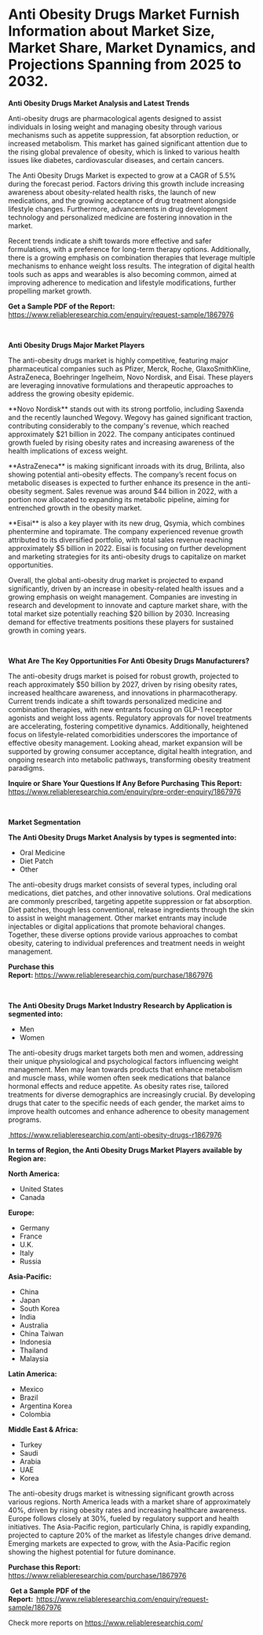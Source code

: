 <p><h1>Anti Obesity Drugs Market Furnish Information about Market Size, Market Share, Market Dynamics, and Projections Spanning from 2025 to 2032.</h1></p><p><strong>Anti Obesity Drugs Market Analysis and Latest Trends</strong></p>
<p><p>Anti-obesity drugs are pharmacological agents designed to assist individuals in losing weight and managing obesity through various mechanisms such as appetite suppression, fat absorption reduction, or increased metabolism. This market has gained significant attention due to the rising global prevalence of obesity, which is linked to various health issues like diabetes, cardiovascular diseases, and certain cancers.</p><p>The Anti Obesity Drugs Market is expected to grow at a CAGR of 5.5% during the forecast period. Factors driving this growth include increasing awareness about obesity-related health risks, the launch of new medications, and the growing acceptance of drug treatment alongside lifestyle changes. Furthermore, advancements in drug development technology and personalized medicine are fostering innovation in the market.</p><p>Recent trends indicate a shift towards more effective and safer formulations, with a preference for long-term therapy options. Additionally, there is a growing emphasis on combination therapies that leverage multiple mechanisms to enhance weight loss results. The integration of digital health tools such as apps and wearables is also becoming common, aimed at improving adherence to medication and lifestyle modifications, further propelling market growth.</p></p>
<p><strong>Get a Sample PDF of the Report:&nbsp;</strong> <a href="https://www.reliableresearchiq.com/enquiry/request-sample/1867976?utm_campaign=3124&utm_medium=2&utm_source=Github&utm_content=ia&utm_term=08032025&utm_id=anti-obesity-drugs">https://www.reliableresearchiq.com/enquiry/request-sample/1867976</a></p>
<p>&nbsp;</p>
<p><strong>Anti Obesity Drugs Major Market Players</strong></p>
<p><p>The anti-obesity drugs market is highly competitive, featuring major pharmaceutical companies such as Pfizer, Merck, Roche, GlaxoSmithKline, AstraZeneca, Boehringer Ingelheim, Novo Nordisk, and Eisai. These players are leveraging innovative formulations and therapeutic approaches to address the growing obesity epidemic.</p><p>**Novo Nordisk** stands out with its strong portfolio, including Saxenda and the recently launched Wegovy. Wegovy has gained significant traction, contributing considerably to the company's revenue, which reached approximately $21 billion in 2022. The company anticipates continued growth fueled by rising obesity rates and increasing awareness of the health implications of excess weight.</p><p>**AstraZeneca** is making significant inroads with its drug, Brilinta, also showing potential anti-obesity effects. The company’s recent focus on metabolic diseases is expected to further enhance its presence in the anti-obesity segment. Sales revenue was around $44 billion in 2022, with a portion now allocated to expanding its metabolic pipeline, aiming for entrenched growth in the obesity market.</p><p>**Eisai** is also a key player with its new drug, Qsymia, which combines phentermine and topiramate. The company experienced revenue growth attributed to its diversified portfolio, with total sales revenue reaching approximately $5 billion in 2022. Eisai is focusing on further development and marketing strategies for its anti-obesity drugs to capitalize on market opportunities.</p><p>Overall, the global anti-obesity drug market is projected to expand significantly, driven by an increase in obesity-related health issues and a growing emphasis on weight management. Companies are investing in research and development to innovate and capture market share, with the total market size potentially reaching $20 billion by 2030. Increasing demand for effective treatments positions these players for sustained growth in coming years.</p></p>
<p>&nbsp;</p>
<p><strong>What Are The Key Opportunities For Anti Obesity Drugs Manufacturers?</strong></p>
<p><p>The anti-obesity drugs market is poised for robust growth, projected to reach approximately $50 billion by 2027, driven by rising obesity rates, increased healthcare awareness, and innovations in pharmacotherapy. Current trends indicate a shift towards personalized medicine and combination therapies, with new entrants focusing on GLP-1 receptor agonists and weight loss agents. Regulatory approvals for novel treatments are accelerating, fostering competitive dynamics. Additionally, heightened focus on lifestyle-related comorbidities underscores the importance of effective obesity management. Looking ahead, market expansion will be supported by growing consumer acceptance, digital health integration, and ongoing research into metabolic pathways, transforming obesity treatment paradigms.</p></p>
<p><strong>Inquire or Share Your Questions If Any Before Purchasing This Report:</strong> <a href="https://www.reliableresearchiq.com/enquiry/pre-order-enquiry/1867976?utm_campaign=3124&utm_medium=2&utm_source=Github&utm_content=ia&utm_term=08032025&utm_id=anti-obesity-drugs">https://www.reliableresearchiq.com/enquiry/pre-order-enquiry/1867976</a></p>
<p>&nbsp;</p>
<p><strong>Market Segmentation</strong></p>
<p><strong>The Anti Obesity Drugs Market Analysis by types is segmented into:</strong></p>
<p><ul><li>Oral Medicine</li><li>Diet Patch</li><li>Other</li></ul></p>
<p><p>The anti-obesity drugs market consists of several types, including oral medications, diet patches, and other innovative solutions. Oral medications are commonly prescribed, targeting appetite suppression or fat absorption. Diet patches, though less conventional, release ingredients through the skin to assist in weight management. Other market entrants may include injectables or digital applications that promote behavioral changes. Together, these diverse options provide various approaches to combat obesity, catering to individual preferences and treatment needs in weight management.</p></p>
<p><strong>Purchase this Report:&nbsp;</strong><a href="https://www.reliableresearchiq.com/purchase/1867976?utm_campaign=3124&utm_medium=2&utm_source=Github&utm_content=ia&utm_term=08032025&utm_id=anti-obesity-drugs">https://www.reliableresearchiq.com/purchase/1867976</a></p>
<p>&nbsp;</p>
<p><strong>The Anti Obesity Drugs Market Industry Research by Application is segmented into:</strong></p>
<p><ul><li>Men</li><li>Women</li></ul></p>
<p><p>The anti-obesity drugs market targets both men and women, addressing their unique physiological and psychological factors influencing weight management. Men may lean towards products that enhance metabolism and muscle mass, while women often seek medications that balance hormonal effects and reduce appetite. As obesity rates rise, tailored treatments for diverse demographics are increasingly crucial. By developing drugs that cater to the specific needs of each gender, the market aims to improve health outcomes and enhance adherence to obesity management programs.</p></p>
<p><a href="https://www.reliableresearchiq.com/anti-obesity-drugs-r1867976?utm_campaign=3124&utm_medium=2&utm_source=Github&utm_content=ia&utm_term=08032025&utm_id=anti-obesity-drugs">&nbsp;https://www.reliableresearchiq.com/anti-obesity-drugs-r1867976</a></p>
<p><strong>In terms of Region, the Anti Obesity Drugs Market Players available by Region are:</strong></p>
<p>
    <p> <strong> North America: </strong>
        <ul>
            <li>United States</li>
            <li>Canada</li>
        </ul>
        </p> 
    <p> <strong> Europe: </strong>
        <ul>
            <li>Germany</li>
            <li>France</li>
            <li>U.K.</li>
            <li>Italy</li>
            <li>Russia</li>
        </ul>
        </p> 
    <p> <strong> Asia-Pacific: </strong>
        <ul>
            <li>China</li>
            <li>Japan</li>
            <li>South Korea</li>
            <li>India</li>
            <li>Australia</li>
            <li>China Taiwan</li>
            <li>Indonesia</li>
            <li>Thailand</li>
            <li>Malaysia</li>
        </ul>
        </p> 
    <p> <strong> Latin America: </strong>
        <ul>
            <li>Mexico</li>
            <li>Brazil</li>
            <li>Argentina Korea</li>
            <li>Colombia</li>
        </ul>
        </p> 
    <p> <strong> Middle East & Africa: </strong>
        <ul>
            <li>Turkey</li>
            <li>Saudi</li>
            <li>Arabia</li>
            <li>UAE</li>
            <li>Korea</li>
        </ul>
    </p>
    </p>
<p><p>The anti-obesity drugs market is witnessing significant growth across various regions. North America leads with a market share of approximately 40%, driven by rising obesity rates and increasing healthcare awareness. Europe follows closely at 30%, fueled by regulatory support and health initiatives. The Asia-Pacific region, particularly China, is rapidly expanding, projected to capture 20% of the market as lifestyle changes drive demand. Emerging markets are expected to grow, with the Asia-Pacific region showing the highest potential for future dominance.</p></p>
<p><strong>Purchase this Report: </strong><a href="https://www.reliableresearchiq.com/purchase/1867976?utm_campaign=3124&utm_medium=2&utm_source=Github&utm_content=ia&utm_term=08032025&utm_id=anti-obesity-drugs">https://www.reliableresearchiq.com/purchase/1867976</a></p>
<p>&nbsp;<strong>Get a Sample PDF of the Report:&nbsp;&nbsp;</strong><a href="https://www.reliableresearchiq.com/enquiry/request-sample/1867976?utm_campaign=3124&utm_medium=2&utm_source=Github&utm_content=ia&utm_term=08032025&utm_id=anti-obesity-drugs">https://www.reliableresearchiq.com/enquiry/request-sample/1867976</a></p>
<p><strong></strong></p>
<p>Check more reports on <a href="https://www.reliableresearchiq.com/?utm_campaign=3124&utm_medium=2&utm_source=Github&utm_content=ia&utm_term=08032025&utm_id=anti-obesity-drugs">https://www.reliableresearchiq.com/</a></p>